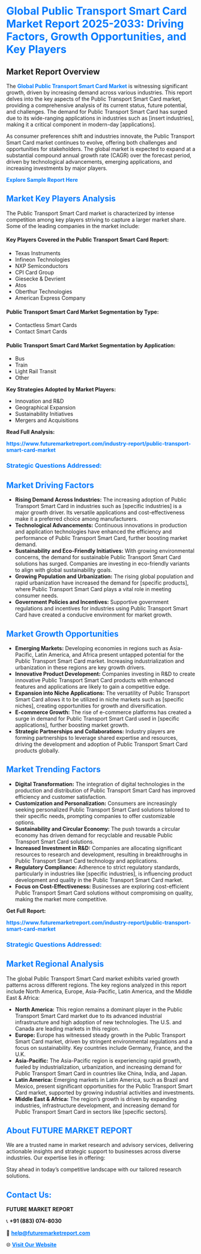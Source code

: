 <h1 style="color: #007BFF;">Global Public Transport Smart Card Market Report 2025-2033: Driving Factors, Growth Opportunities, and Key Players</h1>

<section id="overview">
<h2>Market Report Overview</h2>
<p>The <a href="https://www.futuremarketreport.com/industry-report/public-transport-smart-card-market" style="color: #007BFF; text-decoration: none;"><strong>Global Public Transport Smart Card Market</strong></a> is witnessing significant growth, driven by increasing demand across various industries. This report delves into the key aspects of the Public Transport Smart Card market, providing a comprehensive analysis of its current status, future potential, and challenges. The demand for Public Transport Smart Card has surged due to its wide-ranging applications in industries such as [insert industries], making it a critical component in modern-day [applications].</p>
<p>As consumer preferences shift and industries innovate, the Public Transport Smart Card market continues to evolve, offering both challenges and opportunities for stakeholders. The global market is expected to expand at a substantial compound annual growth rate (CAGR) over the forecast period, driven by technological advancements, emerging applications, and increasing investments by major players.</p>
</section>

<section id="overview">
<p><a href="https://www.futuremarketreport.com/request-sample/reportId=90396" style="color: #007BFF; text-decoration: none;"><strong>Explore Sample Report Here</strong></a></p>
</section>

<section id="key-players">
<h2 style="color: #007BFF;">Market Key Players Analysis</h2>
<p>The Public Transport Smart Card market is characterized by intense competition among key players striving to capture a larger market share. Some of the leading companies in the market include:</p>
<h4>Key Players Covered in the Public Transport Smart Card Report:</h4>
<ul><li>Texas Instruments</li><li>Infineon Technologies</li><li>NXP Semiconductors</li><li>CPI Card Group</li><li>Giesecke &amp; Devrient</li><li>Atos</li><li>Oberthur Technologies</li><li>American Express Company</li></ul>
<h4>Public Transport Smart Card Market Segmentation by Type:</h4>
<ul><li>Contactless Smart Cards</li><li>Contact Smart Cards</li></ul>

<h4>Public Transport Smart Card Market Segmentation by Application:</h4>
<ul><li>Bus</li><li>Train</li><li>Light Rail Transit</li><li>Other</li></ul>
<p><strong>Key Strategies Adopted by Market Players:</strong></p>
<ul>
<li>Innovation and R&D</li>
<li>Geographical Expansion</li>
<li>Sustainability Initiatives</li>
<li>Mergers and Acquisitions</li>
</ul>
</section>

<section>
<p><strong>Read Full Analysis: </strong></p><a href="https://www.futuremarketreport.com/industry-report/public-transport-smart-card-market" style="color: #007BFF; text-decoration: none;"><strong>https://www.futuremarketreport.com/industry-report/public-transport-smart-card-market</strong></a>
<h3 style="color: #007BFF;">Strategic Questions Addressed:</h3>
</section>

<section id="driving-factors">
<h2 style="color: #007BFF;">Market Driving Factors</h2>
<ul>
<li><strong>Rising Demand Across Industries:</strong> The increasing adoption of Public Transport Smart Card in industries such as [specific industries] is a major growth driver. Its versatile applications and cost-effectiveness make it a preferred choice among manufacturers.</li>
<li><strong>Technological Advancements:</strong> Continuous innovations in production and application technologies have enhanced the efficiency and performance of Public Transport Smart Card, further boosting market demand.</li>
<li><strong>Sustainability and Eco-Friendly Initiatives:</strong> With growing environmental concerns, the demand for sustainable Public Transport Smart Card solutions has surged. Companies are investing in eco-friendly variants to align with global sustainability goals.</li>
<li><strong>Growing Population and Urbanization:</strong> The rising global population and rapid urbanization have increased the demand for [specific products], where Public Transport Smart Card plays a vital role in meeting consumer needs.</li>
<li><strong>Government Policies and Incentives:</strong> Supportive government regulations and incentives for industries using Public Transport Smart Card have created a conducive environment for market growth.</li>
</ul>
</section>

<section id="growth-opportunities">
<h2 style="color: #007BFF;">Market Growth Opportunities</h2>
<ul>
<li><strong>Emerging Markets:</strong> Developing economies in regions such as Asia-Pacific, Latin America, and Africa present untapped potential for the Public Transport Smart Card market. Increasing industrialization and urbanization in these regions are key growth drivers.</li>
<li><strong>Innovative Product Development:</strong> Companies investing in R&D to create innovative Public Transport Smart Card products with enhanced features and applications are likely to gain a competitive edge.</li>
<li><strong>Expansion into Niche Applications:</strong> The versatility of Public Transport Smart Card allows it to be utilized in niche markets such as [specific niches], creating opportunities for growth and diversification.</li>
<li><strong>E-commerce Growth:</strong> The rise of e-commerce platforms has created a surge in demand for Public Transport Smart Card used in [specific applications], further boosting market growth.</li>
<li><strong>Strategic Partnerships and Collaborations:</strong> Industry players are forming partnerships to leverage shared expertise and resources, driving the development and adoption of Public Transport Smart Card products globally.</li>
</ul>
</section>

<section id="trending-factors">
<h2 style="color: #007BFF;">Market Trending Factors</h2>
<ul>
<li><strong>Digital Transformation:</strong> The integration of digital technologies in the production and distribution of Public Transport Smart Card has improved efficiency and customer satisfaction.</li>
<li><strong>Customization and Personalization:</strong> Consumers are increasingly seeking personalized Public Transport Smart Card solutions tailored to their specific needs, prompting companies to offer customizable options.</li>
<li><strong>Sustainability and Circular Economy:</strong> The push towards a circular economy has driven demand for recyclable and reusable Public Transport Smart Card solutions.</li>
<li><strong>Increased Investment in R&D:</strong> Companies are allocating significant resources to research and development, resulting in breakthroughs in Public Transport Smart Card technology and applications.</li>
<li><strong>Regulatory Compliance:</strong> Adherence to strict regulatory standards, particularly in industries like [specific industries], is influencing product development and quality in the Public Transport Smart Card market.</li>
<li><strong>Focus on Cost-Effectiveness:</strong> Businesses are exploring cost-efficient Public Transport Smart Card solutions without compromising on quality, making the market more competitive.</li>
</ul>
</section>

<section>
<p><strong>Get Full Report: </strong></p><a href="https://www.futuremarketreport.com/industry-report/public-transport-smart-card-market" style="color: #007BFF; text-decoration: none;"><strong>https://www.futuremarketreport.com/industry-report/public-transport-smart-card-market</strong></a>
<h3 style="color: #007BFF;">Strategic Questions Addressed:</h3>
</section>


<section id="regional-analysis">
<h2 style="color: #007BFF;">Market Regional Analysis</h2>
<p>The global Public Transport Smart Card market exhibits varied growth patterns across different regions. The key regions analyzed in this report include North America, Europe, Asia-Pacific, Latin America, and the Middle East & Africa:</p>
<ul>
<li><strong>North America:</strong> This region remains a dominant player in the Public Transport Smart Card market due to its advanced industrial infrastructure and high adoption of new technologies. The U.S. and Canada are leading markets in this region.</li>
<li><strong>Europe:</strong> Europe has witnessed steady growth in the Public Transport Smart Card market, driven by stringent environmental regulations and a focus on sustainability. Key countries include Germany, France, and the U.K.</li>
<li><strong>Asia-Pacific:</strong> The Asia-Pacific region is experiencing rapid growth, fueled by industrialization, urbanization, and increasing demand for Public Transport Smart Card in countries like China, India, and Japan.</li>
<li><strong>Latin America:</strong> Emerging markets in Latin America, such as Brazil and Mexico, present significant opportunities for the Public Transport Smart Card market, supported by growing industrial activities and investments.</li>
<li><strong>Middle East & Africa:</strong> The region’s growth is driven by expanding industries, infrastructure development, and increasing demand for Public Transport Smart Card in sectors like [specific sectors].</li>
</ul>
</section>

<footer>
<h2 style="color: #007BFF;">About FUTURE MARKET REPORT</h2>
<p>We are a trusted name in market research and advisory services, delivering actionable insights and strategic support to businesses across diverse industries. Our expertise lies in offering:</p>

<p>Stay ahead in today’s competitive landscape with our tailored research solutions.</p>

<h2 style="color: #007BFF;">Contact Us:</h2>
<p><strong>FUTURE MARKET REPORT</strong></p>
<p>📞 <strong>+91 (883) 074-8030</strong></p>
<p>📧 <strong><a href="mailto:help@futuremarketreport.com" style="color: #007BFF;">help@futuremarketreport.com</a></strong></p>
<p>🌐 <strong><a href="https://www.futuremarketreport.com/" style="color: #007BFF;">Visit Our Website</a></strong></p>
</footer>